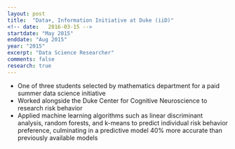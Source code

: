 ```yaml
---
layout: post
title:  "Data+, Information Initiative at Duke (iiD)"
<!-- date:   2016-03-15 -->
startdate: "May 2015"
enddate: "Aug 2015"
year: "2015"
excerpt: "Data Science Researcher"
comments: false
research: true
---
```

<ul>
	<li>One of three students selected by mathematics department for a paid summer data science initiative</li>
	<li> Worked alongside the Duke Center for Cognitive Neuroscience to research risk behavior </li>
	<li>Applied machine learning algorithms such as linear discriminant analysis, random forests, and k-means to predict individual risk behavior preference, culminating in a predictive model 40% more accurate than previously available models</li>
</ul>